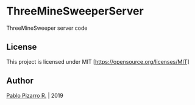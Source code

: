# ThreeMineSweeperServer

ThreeMineSweeper server code

## License

This project is licensed under MIT [https://opensource.org/licenses/MIT]

## Author

[Pablo Pizarro R.](https://ppizarror.com) | 2019
